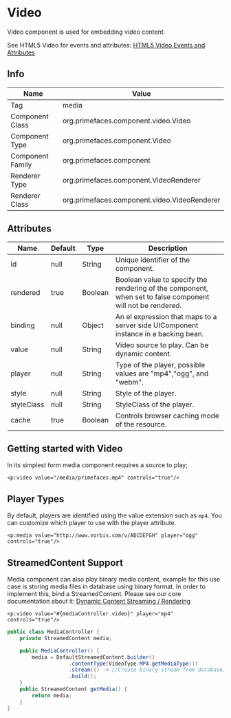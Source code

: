 # Video

Video component is used for embedding video content.

See HTML5 Video for events and attributes: [HTML5 Video Events and Attributes](https://www.w3schools.com/tags/ref_av_dom.asp)

## Info

| Name | Value |
| --- | --- |
| Tag | media
| Component Class | org.primefaces.component.video.Video
| Component Type | org.primefaces.component.Video
| Component Family | org.primefaces.component |
| Renderer Type | org.primefaces.component.VideoRenderer
| Renderer Class | org.primefaces.component.video.VideoRenderer

## Attributes

| Name | Default | Type | Description | 
| --- | --- | --- | --- |
id | null | String | Unique identifier of the component.
rendered | true | Boolean | Boolean value to specify the rendering of the component, when set to false component will not be rendered.
binding | null | Object | An el expression that maps to a server side UIComponent instance in a backing bean.
value | null | String | Video source to play. Can be dynamic content.
player | null | String | Type of the player, possible values are "mp4","ogg", and "webm".
style | null | String | Style of the player.
styleClass | null | String | StyleClass of the player.
cache | true | Boolean | Controls browser caching mode of the resource.

## Getting started with Video
In its simplest form media component requires a source to play;

```xhtml
<p:video value="/media/primefaces.mp4" controls="true"/>
```

## Player Types
By default, players are identified using the value extension such as `mp4`. You can customize which player to use with the player attribute.

```xhtml
<p:media value="http://www.vorbis.com/v/ABCDEFGH" player="ogg" controls="true"/>
```

## StreamedContent Support
Media component can also play binary media content, example for this use case is storing media
files in database using binary format. In order to implement this, bind a StreamedContent.
Please see our core documentation about it: [Dynamic Content Streaming / Rendering](/core/dynamiccontent.md)

```xhtml
<p:video value="#{mediaController.video}" player="mp4" controls="true"/>
```
```java
public class MediaController {
    private StreamedContent media;

    public MediaController() {
        media = DefaultStreamedContent.builder()
                    .contentType(VideoType.MP4.getMediaType())
                    .stream(() -> //Create binary stream from database)
                    .build();
    }
    public StreamedContent getMedia() { 
        return media;
    }
}
```
